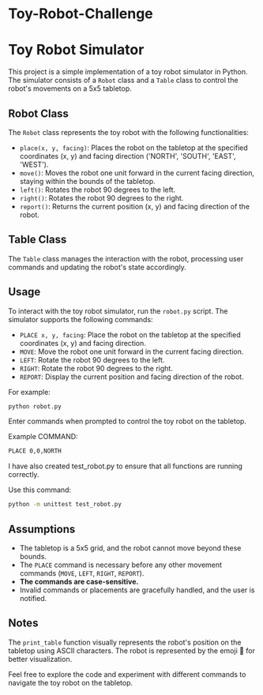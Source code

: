 # Toy-Robot-Challenge

# Toy Robot Simulator

This project is a simple implementation of a toy robot simulator in Python. The simulator consists of a `Robot` class and a `Table` class to control the robot's movements on a 5x5 tabletop.

## Robot Class

The `Robot` class represents the toy robot with the following functionalities:

- `place(x, y, facing)`: Places the robot on the tabletop at the specified coordinates (x, y) and facing direction ('NORTH', 'SOUTH', 'EAST', 'WEST').
- `move()`: Moves the robot one unit forward in the current facing direction, staying within the bounds of the tabletop.
- `left()`: Rotates the robot 90 degrees to the left.
- `right()`: Rotates the robot 90 degrees to the right.
- `report()`: Returns the current position (x, y) and facing direction of the robot.

## Table Class

The `Table` class manages the interaction with the robot, processing user commands and updating the robot's state accordingly.

## Usage

To interact with the toy robot simulator, run the `robot.py` script. The simulator supports the following commands:

- `PLACE x, y, facing`: Place the robot on the tabletop at the specified coordinates (x, y) and facing direction.
- `MOVE`: Move the robot one unit forward in the current facing direction.
- `LEFT`: Rotate the robot 90 degrees to the left.
- `RIGHT`: Rotate the robot 90 degrees to the right.
- `REPORT`: Display the current position and facing direction of the robot.

For example:

```bash
python robot.py
```

Enter commands when prompted to control the toy robot on the tabletop.

Example COMMAND:

```bash
PLACE 0,0,NORTH
```
I have also created test_robot.py to ensure that all functions are running correctly.

Use this command:

```bash
python -m unittest test_robot.py

```


## Assumptions

- The tabletop is a 5x5 grid, and the robot cannot move beyond these bounds.
- The `PLACE` command is necessary before any other movement commands (`MOVE`, `LEFT`, `RIGHT`, `REPORT`).
- **The commands are case-sensitive.**
- Invalid commands or placements are gracefully handled, and the user is notified.

## Notes

The `print_table` function visually represents the robot's position on the tabletop using ASCII characters. The robot is represented by the emoji 🤖 for better visualization.

Feel free to explore the code and experiment with different commands to navigate the toy robot on the tabletop.

